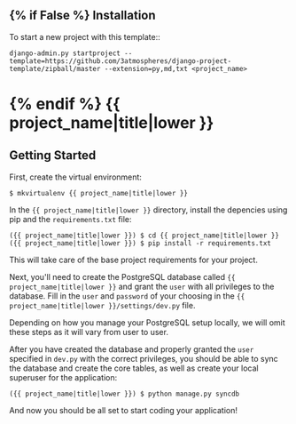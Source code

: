{% if False %}
Installation
------------

To start a new project with this template::

    django-admin.py startproject --template=https://github.com/3atmospheres/django-project-template/zipball/master --extension=py,md,txt <project_name>

{% endif %}
{{ project_name|title|lower }}
========================

Getting Started
---------------

First, create the virtual environment:

    $ mkvirtualenv {{ project_name|title|lower }}

In the `{{ project_name|title|lower }}` directory, install the depencies using pip and the `requirements.txt` file:

    ({{ project_name|title|lower }}) $ cd {{ project_name|title|lower }}
    ({{ project_name|title|lower }}) $ pip install -r requirements.txt

This will take care of the base project requirements for your project.

Next, you'll need to create the PostgreSQL database called `{{ project_name|title|lower }}` and grant the `user` with all privileges to the database.  Fill in the `user` and `password` of your choosing in the `{{ project_name|title|lower }}/settings/dev.py` file.

Depending on how you manage your PostgreSQL setup locally, we will omit these steps as it will vary from user to user.

After you have created the database and properly granted the `user` specified in `dev.py` with the correct privileges, you should be able to sync the database and create the core tables, as well as create your local superuser for the application:

    ({{ project_name|title|lower }}) $ python manage.py syncdb

And now you should be all set to start coding your application!
